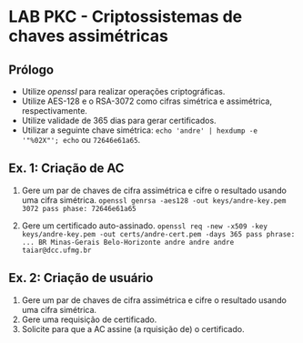 # LAB PKC - Criptossistemas de chaves assimétricas

## Prólogo

  - Utilize _openssl_ para realizar operações criptográficas.
  - Utilize AES-128 e o RSA-3072 como cifras simétrica e assimétrica, 
    respectivamente.
  - Utilize validade de 365 dias para gerar certificados. 
  - Utilizar a seguinte chave simétrica: ```echo 'andre' | hexdump -e '"%02X"'; echo```
    ou ```72646e61a65```.

## Ex. 1: Criação de AC

  1. Gere um par de chaves de cifra assimétrica e cifre o resultado usando uma 
     cifra simétrica.
    ```
      openssl genrsa -aes128 -out keys/andre-key.pem 3072
      pass phase: 72646e61a65
    ```

  2. Gere um certificado auto-assinado.
    ```
      openssl req -new -x509 -key keys/andre-key.pem -out certs/andre-cert.pem -days 365
      pass phrase: ...
      BR
      Minas-Gerais
      Belo-Horizonte
      andre
      andre
      andre
      taiar@dcc.ufmg.br
    ```

## Ex. 2: Criação de usuário

  1. Gere um par de chaves de cifra assimétrica e cifre o resultado usando uma 
     cifra simétrica.
  2. Gere uma requisição de certificado.
  3. Solicite para que a AC assine (a rquisição de) o certificado.
